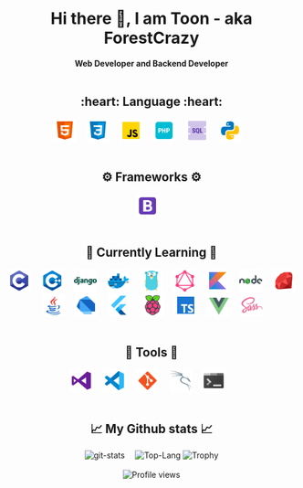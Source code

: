 <div align="center">
  <h1> Hi there 👋, I am Toon - aka ForestCrazy </h1>
  <b>Web Developer and Backend Developer</b>
</div>
<br>
<div align="center">
  <h2>:heart: Language :heart:</h2>
  <img src='https://github.com/forestcrazy/forestcrazy/blob/master/asset/icons8-html-5-48.png' alt='html5' height='40'>&emsp;
  <img src='https://github.com/forestcrazy/forestcrazy/blob/master/asset/icons8-css3-48.png' alt='css3' height='40'>&emsp;
  <img src='https://github.com/forestcrazy/forestcrazy/blob/master/asset/icons8-javascript-48.png' alt='javascript' height='40'>&emsp;
  <img src='https://github.com/forestcrazy/forestcrazy/blob/master/asset/icons8-php-48.png' alt='php' height='40'>&emsp;
  <img src='https://github.com/forestcrazy/forestcrazy/blob/master/asset/icons8-sql-48.png' alt='sql' height='40'>&emsp;
  <img src='https://github.com/forestcrazy/forestcrazy/blob/master/asset/icons8-python-48.png' alt='python' height='40'>&emsp;
</div>
<br>
<div align="center">
  <h2>⚙️ Frameworks ⚙️</h2>
  <img src='https://github.com/forestcrazy/forestcrazy/blob/master/asset/icons8-bootstrap-48.png' alt='bootstrap' height='40'>&emsp;
</div>
<br>
<div align="center">
  <h2>📖 Currently Learning 📖</h2>
  <img src='https://github.com/forestcrazy/forestcrazy/blob/master/asset/icons8-c-programming-48.png' alt='c' height='40'>&emsp;
  <img src='https://github.com/forestcrazy/forestcrazy/blob/master/asset/icons8-c++-48.png' alt='c++' height='40'>&emsp;
  <img src='https://github.com/forestcrazy/forestcrazy/blob/master/asset/icons8-django-48.png' alt='django' height='40'>&emsp;
  <img src='https://github.com/forestcrazy/forestcrazy/blob/master/asset/icons8-docker-48.png' alt='docker' height='40'>&emsp;
  <img src='https://github.com/forestcrazy/forestcrazy/blob/master/asset/icons8-golang-48.png' alt='golang' height='40'>&emsp;
  <img src='https://github.com/forestcrazy/forestcrazy/blob/master/asset/icons8-graphql-48.png' alt='graphql' height='40'>&emsp;
  <img src='https://github.com/forestcrazy/forestcrazy/blob/master/asset/icons8-kotlin-48.png' alt='kotlin' height='40'>&emsp;
  <img src='https://github.com/forestcrazy/forestcrazy/blob/master/asset/icons8-nodejs-48.png' alt='nodejs' height='40'>&emsp;
  <img src='https://github.com/forestcrazy/forestcrazy/blob/master/asset/icons8-ruby-programming-language-48.png' alt='ruby' height='40'>&emsp;
  <img src='https://github.com/forestcrazy/forestcrazy/blob/master/asset/icons8-java-48.png' alt='java' height='40'>&emsp;
  <img src='https://github.com/forestcrazy/forestcrazy/blob/master/asset/icons8-dart-48.png' alt='dart' height='40'>&emsp;
  <img src='https://github.com/forestcrazy/forestcrazy/blob/master/asset/icons8-flutter-48.png' alt='flutter' height='40'>&emsp;
  <img src='https://github.com/forestcrazy/forestcrazy/blob/master/asset/icons8-raspberry-pi-48.png' alt='raspberry-pi' height='40'>&emsp;
  <img src='https://github.com/forestcrazy/forestcrazy/blob/master/asset/icons8-typescript-48.png' alt='type-script' height='40'>&emsp;
  <img src='https://github.com/forestcrazy/forestcrazy/blob/master/asset/icons8-vue-js-48.png' alt='vue-js' height='40'>&emsp;
  <img src='https://github.com/forestcrazy/forestcrazy/blob/master/asset/icons8-sass-48.png' alt='sass' height='40'>&emsp;
</div>
<br>
<div align="center">
  <h2>🧰 Tools 🧰</h2>
  <img src='https://github.com/forestcrazy/forestcrazy/blob/master/asset/icons8-visual-studio-48.png' alt='visual-studio' height='40'>&emsp;
  <img src='https://github.com/forestcrazy/forestcrazy/blob/master/asset/icons8-visual-studio-code-2019-48.png' alt='visual-studio-code-2019' height='40'>&emsp;
  <img src='https://github.com/forestcrazy/forestcrazy/blob/master/asset/icons8-git-48.png' alt='git' height='40'>&emsp;
  <img src='https://github.com/forestcrazy/forestcrazy/blob/master/asset/icons8-kali-linux-48.png' alt='kali-linux' height='40'>&emsp;
  <img src='https://github.com/forestcrazy/forestcrazy/blob/master/asset/icons8-console-48.png' alt='console' height='40'>&emsp;
</div>
<br>
<div align="center">
  <h2>📈 My Github stats 📈</h2>
  <img src='https://github-readme-stats.vercel.app/api?username=forestcrazy&count_private=true&show_icons=true&theme=synthwave' alt='git-stats'>&emsp;
  <img src='https://github-readme-stats.vercel.app/api/top-langs/?username=ForestCrazy&theme=synthwave' alt='Top-Lang'>
  <img src='https://github-profile-trophy.vercel.app/?username=forestcrazy&row=2&column=3&theme=nord' alt='Trophy'>
  <br>
  <br>
  <img src="https://gpvc.arturio.dev/ForestCrazy" alt="Profile views">  
</div>
